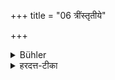 +++
title = "06 त्रींस्तृतीये"

+++

<details><summary>Bühler</summary>

6. On the third (Tiṣya-day and during the third month he shall feed) three (Brāhmaṇas).
</details>

<details><summary>हरदत्त-टीका</summary>

## सूत्रम्
श्रीस्तृतीये ॥ ६ ॥  
## टिप्पनी
तृतीये तिष्ये त्रीन् भोजयेदाचतुर्थात् ॥ ६ ॥
</details>
